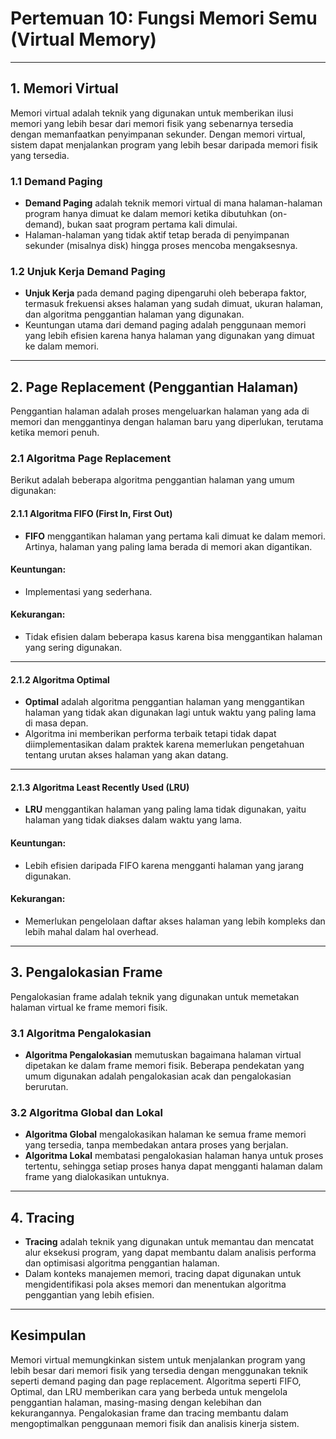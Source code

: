 # Pertemuan 10: Fungsi Memori Semu (Virtual Memory)

---

## 1. Memori Virtual
Memori virtual adalah teknik yang digunakan untuk memberikan ilusi memori yang lebih besar dari memori fisik yang sebenarnya tersedia dengan memanfaatkan penyimpanan sekunder. Dengan memori virtual, sistem dapat menjalankan program yang lebih besar daripada memori fisik yang tersedia.

### 1.1 Demand Paging
- **Demand Paging** adalah teknik memori virtual di mana halaman-halaman program hanya dimuat ke dalam memori ketika dibutuhkan (on-demand), bukan saat program pertama kali dimulai.
- Halaman-halaman yang tidak aktif tetap berada di penyimpanan sekunder (misalnya disk) hingga proses mencoba mengaksesnya.
  
### 1.2 Unjuk Kerja Demand Paging
- **Unjuk Kerja** pada demand paging dipengaruhi oleh beberapa faktor, termasuk frekuensi akses halaman yang sudah dimuat, ukuran halaman, dan algoritma penggantian halaman yang digunakan.
- Keuntungan utama dari demand paging adalah penggunaan memori yang lebih efisien karena hanya halaman yang digunakan yang dimuat ke dalam memori.

---

## 2. Page Replacement (Penggantian Halaman)
Penggantian halaman adalah proses mengeluarkan halaman yang ada di memori dan menggantinya dengan halaman baru yang diperlukan, terutama ketika memori penuh.

### 2.1 Algoritma Page Replacement
Berikut adalah beberapa algoritma penggantian halaman yang umum digunakan:

#### 2.1.1 Algoritma FIFO (First In, First Out)
- **FIFO** menggantikan halaman yang pertama kali dimuat ke dalam memori. Artinya, halaman yang paling lama berada di memori akan digantikan.
  
#### Keuntungan:
- Implementasi yang sederhana.

#### Kekurangan:
- Tidak efisien dalam beberapa kasus karena bisa menggantikan halaman yang sering digunakan.

---

#### 2.1.2 Algoritma Optimal
- **Optimal** adalah algoritma penggantian halaman yang menggantikan halaman yang tidak akan digunakan lagi untuk waktu yang paling lama di masa depan.
- Algoritma ini memberikan performa terbaik tetapi tidak dapat diimplementasikan dalam praktek karena memerlukan pengetahuan tentang urutan akses halaman yang akan datang.

---

#### 2.1.3 Algoritma Least Recently Used (LRU)
- **LRU** menggantikan halaman yang paling lama tidak digunakan, yaitu halaman yang tidak diakses dalam waktu yang lama.
  
#### Keuntungan:
- Lebih efisien daripada FIFO karena mengganti halaman yang jarang digunakan.

#### Kekurangan:
- Memerlukan pengelolaan daftar akses halaman yang lebih kompleks dan lebih mahal dalam hal overhead.

---

## 3. Pengalokasian Frame
Pengalokasian frame adalah teknik yang digunakan untuk memetakan halaman virtual ke frame memori fisik.

### 3.1 Algoritma Pengalokasian
- **Algoritma Pengalokasian** memutuskan bagaimana halaman virtual dipetakan ke dalam frame memori fisik. Beberapa pendekatan yang umum digunakan adalah pengalokasian acak dan pengalokasian berurutan.

### 3.2 Algoritma Global dan Lokal
- **Algoritma Global** mengalokasikan halaman ke semua frame memori yang tersedia, tanpa membedakan antara proses yang berjalan.
- **Algoritma Lokal** membatasi pengalokasian halaman hanya untuk proses tertentu, sehingga setiap proses hanya dapat mengganti halaman dalam frame yang dialokasikan untuknya.

---

## 4. Tracing
- **Tracing** adalah teknik yang digunakan untuk memantau dan mencatat alur eksekusi program, yang dapat membantu dalam analisis performa dan optimisasi algoritma penggantian halaman.
- Dalam konteks manajemen memori, tracing dapat digunakan untuk mengidentifikasi pola akses memori dan menentukan algoritma penggantian yang lebih efisien.

---

## Kesimpulan
Memori virtual memungkinkan sistem untuk menjalankan program yang lebih besar dari memori fisik yang tersedia dengan menggunakan teknik seperti demand paging dan page replacement. Algoritma seperti FIFO, Optimal, dan LRU memberikan cara yang berbeda untuk mengelola penggantian halaman, masing-masing dengan kelebihan dan kekurangannya. Pengalokasian frame dan tracing membantu dalam mengoptimalkan penggunaan memori fisik dan analisis kinerja sistem.
